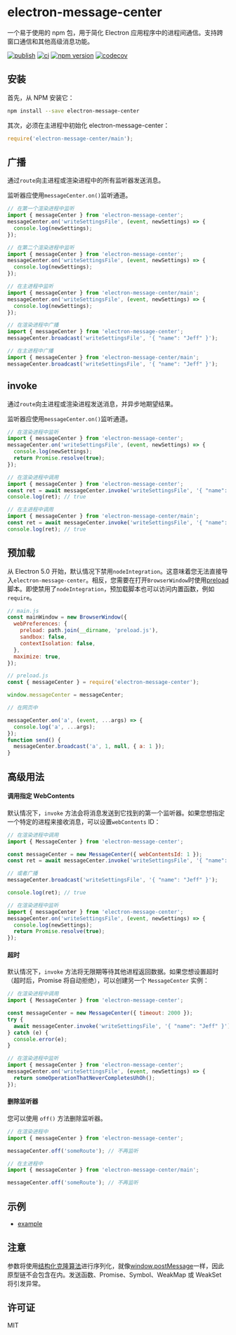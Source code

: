 # electron-message-center

一个易于使用的 npm 包，用于简化 Electron 应用程序中的进程间通信。支持跨窗口通信和其他高级消息功能。

[![publish](https://github.com/meteor199/electron-message-center/actions/workflows/npm-publish.yml/badge.svg)](https://github.com/meteor199/electron-message-center/actions/workflows/npm-publish.yml)
[![ci](https://github.com/meteor199/electron-message-center/actions/workflows/ci.yml/badge.svg)](https://github.com/meteor199/electron-message-center/actions/workflows/ci.yml)
[![npm version](https://badge.fury.io/js/electron-message-center.svg)](https://badge.fury.io/js/electron-message-center)
[![codecov](https://codecov.io/gh/meteor199/electron-message-center/branch/main/graph/badge.svg)](https://codecov.io/gh/meteor199/electron-message-center)

## 安装

首先，从 NPM 安装它：

```sh
npm install --save electron-message-center
```

其次，必须在主进程中初始化 electron-message-center：

```js
require('electron-message-center/main');
```

## 广播

通过`route`向主进程或渲染进程中的所有监听器发送消息。

监听器应使用`messageCenter.on()`监听通道。

```js
// 在第一个渲染进程中监听
import { messageCenter } from 'electron-message-center';
messageCenter.on('writeSettingsFile', (event, newSettings) => {
  console.log(newSettings);
});

// 在第二个渲染进程中监听
import { messageCenter } from 'electron-message-center';
messageCenter.on('writeSettingsFile', (event, newSettings) => {
  console.log(newSettings);
});

// 在主进程中监听
import { messageCenter } from 'electron-message-center/main';
messageCenter.on('writeSettingsFile', (event, newSettings) => {
  console.log(newSettings);
});

// 在渲染进程中广播
import { messageCenter } from 'electron-message-center';
messageCenter.broadcast('writeSettingsFile', '{ "name": "Jeff" }');

// 在主进程中广播
import { messageCenter } from 'electron-message-center/main';
messageCenter.broadcast('writeSettingsFile', '{ "name": "Jeff" }');
```

## invoke

通过`route`向主进程或渲染进程发送消息，并异步地期望结果。

监听器应使用`messageCenter.on()`监听通道。

```js
// 在渲染进程中监听
import { messageCenter } from 'electron-message-center';
messageCenter.on('writeSettingsFile', (event, newSettings) => {
  console.log(newSettings);
  return Promise.resolve(true);
});

// 在渲染进程中调用
import { messageCenter } from 'electron-message-center';
const ret = await messageCenter.invoke('writeSettingsFile', '{ "name": "Jeff" }');
console.log(ret); // true

// 在主进程中调用
import { messageCenter } from 'electron-message-center/main';
const ret = await messageCenter.invoke('writeSettingsFile', '{ "name": "Jeff" }');
console.log(ret); // true
```

## 预加载

从 Electron 5.0 开始，默认情况下禁用`nodeIntegration`。这意味着您无法直接导入`electron-message-center`。相反，您需要在打开`BrowserWindow`时使用[preload](https://www.electronjs.org/docs/api/browser-window)脚本。即使禁用了`nodeIntegration`，预加载脚本也可以访问内置函数，例如`require`。

```js
// main.js
const mainWindow = new BrowserWindow({
  webPreferences: {
    preload: path.join(__dirname, 'preload.js'),
    sandbox: false,
    contextIsolation: false,
  },
  maximize: true,
});
```

```js
// preload.js
const { messageCenter } = require('electron-message-center');

window.messageCenter = messageCenter;
```

```js
// 在网页中

messageCenter.on('a', (event, ...args) => {
  console.log('a', ...args);
});
function send() {
  messageCenter.broadcast('a', 1, null, { a: 1 });
}
```

## 高级用法

#### 调用指定 WebContents 

默认情况下，`invoke` 方法会将消息发送到它找到的第一个监听器。如果您想指定一个特定的进程来接收消息，可以设置`webContents` ID：

```js
// 在渲染进程中调用
import { MessageCenter } from 'electron-message-center';

const messageCenter = new MessageCenter({ webContentsId: 1 });
const ret = await messageCenter.invoke('writeSettingsFile', '{ "name": "Jeff" }');

// 或者广播
messageCenter.broadcast('writeSettingsFile', '{ "name": "Jeff" }');

console.log(ret); // true

// 在渲染进程中监听
import { messageCenter } from 'electron-message-center';
messageCenter.on('writeSettingsFile', (event, newSettings) => {
  console.log(newSettings);
  return Promise.resolve(true);
});
```

#### 超时

默认情况下，`invoke` 方法将无限期等待其他进程返回数据。如果您想设置超时（超时后，Promise 将自动拒绝），可以创建另一个 `MessageCenter` 实例：

```js
// 在渲染进程中调用
import { MessageCenter } from 'electron-message-center';

const messageCenter = new MessageCenter({ timeout: 2000 });
try {
  await messageCenter.invoke('writeSettingsFile', '{ "name": "Jeff" }');
} catch (e) {
  console.error(e);
}

// 在渲染进程中监听
import { messageCenter } from 'electron-message-center';
messageCenter.on('writeSettingsFile', (event, newSettings) => {
  return someOperationThatNeverCompletesUhOh();
});
```

#### 删除监听器

您可以使用 `off()` 方法删除监听器。

```js
// 在渲染进程中
import { messageCenter } from 'electron-message-center';

messageCenter.off('someRoute'); // 不再监听

// 在主进程中
import { messageCenter } from 'electron-message-center/main';

messageCenter.off('someRoute'); // 不再监听
```



## 示例

- [example](https://github.com/meteor199/electron-message-center/tree/main/packages/example)

## 注意

参数将使用[结构化克隆算法](https://developer.mozilla.org/en-US/docs/Web/API/Web_Workers_API/Structured_clone_algorithm)进行序列化，就像[window.postMessage](https://developer.mozilla.org/en-US/docs/Web/API/Window/postMessage)一样，因此原型链不会包含在内。发送函数、Promise、Symbol、WeakMap 或 WeakSet 将引发异常。

## 许可证

MIT
